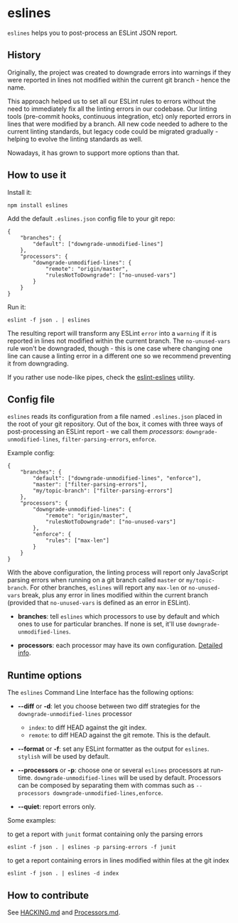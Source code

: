 # eslines

`eslines` helps you to post-process an ESLint JSON report.

## History

Originally, the project was created to downgrade errors into warnings if they were reported in lines not modified within the current git branch - hence the name.

This approach helped us to set all our ESLint rules to errors without the need to immediately fix all the linting errors in our codebase. Our linting tools (pre-commit hooks, continuous integration, etc) only reported errors in lines that were modified by a branch. All new code needed to adhere to the current linting standards, but legacy code could be migrated gradually - helping to evolve the linting standards as well.

Nowadays, it has grown to support more options than that.

## How to use it

Install it:

	npm install eslines

Add the default `.eslines.json` config file to your git repo:

    {
        "branches": {
            "default": ["downgrade-unmodified-lines"]
        },
        "processors": {
            "downgrade-unmodified-lines": {
                "remote": "origin/master",
                "rulesNotToDowngrade": ["no-unused-vars"]
            }
        }
    }

Run it:

	eslint -f json . | eslines

The resulting report will transform any ESLint `error` into a `warning` if it is reported in lines not modified within the current branch. The `no-unused-vars` rule won't be downgraded, though - this is one case where changing one line can cause a linting error in a different one so we recommend preventing it from downgrading.

If you rather use node-like pipes, check the [eslint-eslines](https://github.com/Automattic/eslint-eslines) utility.

## Config file

`eslines` reads its configuration from a file named `.eslines.json` placed in the root of your git repository. Out of the box, it comes with three ways of post-processing an ESLint report - we call them *processors*: `downgrade-unmodified-lines`, `filter-parsing-errors`, `enforce`.

Example config:

	{
		"branches": {
			"default": ["downgrade-unmodified-lines", "enforce"],
			"master": ["filter-parsing-errors"],
			"my/topic-branch": ["filter-parsing-errors"]
		},
		"processors": {
			"downgrade-unmodified-lines": {
				"remote": "origin/master",
				"rulesNotToDowngrade": ["no-unused-vars"]
			},
			"enforce": {
				"rules": ["max-len"]
			}
		}
	}

With the above configuration, the linting process will report only JavaScript parsing errors when running on a git branch called `master` or `my/topic-branch`. For other branches, `eslines` will report any `max-len` or `no-unused-vars` break, plus any error in lines modified within the current branch (provided that `no-unused-vars` is defined as an error in ESLint).

* **branches**: tell `eslines` which processors to use by default and which ones to use for particular branches. If none is set, it'll use `downgrade-unmodified-lines`.

* **processors**: each processor may have its own configuration. [Detailed info](https://github.com/automattic/eslines/blob/master/src/processors/README.md).

## Runtime options

The `eslines` Command Line Interface has the following options:

* **--diff** or **-d**: let you choose between two diff strategies for the `downgrade-unmodified-lines` processor

	* `index`: to diff HEAD against the git index.
	* `remote`: to diff HEAD against the git remote. This is the default.


* **--format** or **-f**: set any ESLint formatter as the output for `eslines`. `stylish` will be used by default.

* **--processors** or **-p**: choose one or several `eslines` processors at run-time. `downgrade-unmodified-lines` will be used by default. Processors can be composed by separating them with commas such as `--processors downgrade-unmodified-lines,enforce`.

* **--quiet**: report errors only.

Some examples:

to get a report with `junit` format containing only the parsing errors

	eslint -f json . | eslines -p parsing-errors -f junit

to get a report containing errors in lines modified within files at the git index

	eslint -f json . | eslines -d index


## How to contribute

See [HACKING.md](https://github.com/automattic/eslines/blob/master/HACKING.md) and [Processors.md](https://github.com/automattic/eslines/blob/master/src/processors/README.md).
